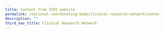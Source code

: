 ```yaml
---
title: Content from SCRI website
permalink: /national-coordinating-body/clinical-research-network/content/
description: ""
third_nav_title: Clinical Research Network
---
```

